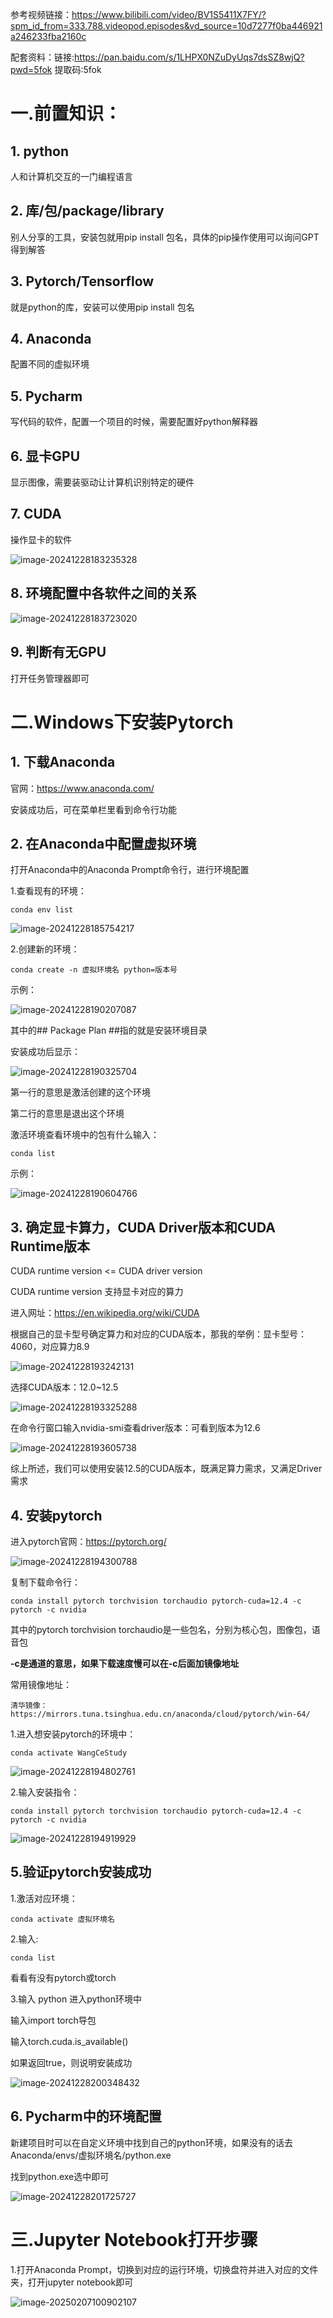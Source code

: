 参考视频链接：https://www.bilibili.com/video/BV1S5411X7FY/?spm_id_from=333.788.videopod.episodes&vd_source=10d7277f0ba446921a246233fba2160c

配套资料：链接:https://pan.baidu.com/s/1LHPX0NZuDyUqs7dsSZ8wjQ?pwd=5fok 提取码:5fok

# 一.前置知识：

## 1. python

人和计算机交互的一门编程语言



## 2. 库/包/package/library

别人分享的工具，安装包就用pip install 包名，具体的pip操作使用可以询问GPT得到解答



## 3. Pytorch/Tensorflow

就是python的库，安装可以使用pip install 包名



## 4. Anaconda

配置不同的虚拟环境



## 5. Pycharm

写代码的软件，配置一个项目的时候，需要配置好python解释器



## 6. 显卡GPU

显示图像，需要装驱动让计算机识别特定的硬件



## 7. CUDA

操作显卡的软件

![image-20241228183235328](https://typora-picture-wang.oss-cn-shanghai.aliyuncs.com/image-20241228183235328.png)

## 8. 环境配置中各软件之间的关系

![image-20241228183723020](https://typora-picture-wang.oss-cn-shanghai.aliyuncs.com/image-20241228183723020.png)

## 9. 判断有无GPU

打开任务管理器即可



# 二.Windows下安装Pytorch

## 1. 下载Anaconda

官网：https://www.anaconda.com/

安装成功后，可在菜单栏里看到命令行功能



## 2. 在Anaconda中配置虚拟环境

打开Anaconda中的Anaconda Prompt命令行，进行环境配置



1.查看现有的环境：

```shell
conda env list
```

![image-20241228185754217](https://typora-picture-wang.oss-cn-shanghai.aliyuncs.com/image-20241228185754217.png)

2.创建新的环境：

```
conda create -n 虚拟环境名 python=版本号
```

示例：

![image-20241228190207087](https://typora-picture-wang.oss-cn-shanghai.aliyuncs.com/image-20241228190207087.png)

其中的## Package Plan ##指的就是安装环境目录

安装成功后显示：

![image-20241228190325704](https://typora-picture-wang.oss-cn-shanghai.aliyuncs.com/image-20241228190325704.png)

第一行的意思是激活创建的这个环境

第二行的意思是退出这个环境

激活环境查看环境中的包有什么输入：

```
conda list
```

示例：

![image-20241228190604766](https://typora-picture-wang.oss-cn-shanghai.aliyuncs.com/image-20241228190604766.png)



## 3. 确定显卡算力，CUDA Driver版本和CUDA Runtime版本

CUDA runtime version <= CUDA driver version

CUDA runtime version 支持显卡对应的算力



进入网址：https://en.wikipedia.org/wiki/CUDA

根据自己的显卡型号确定算力和对应的CUDA版本，那我的举例：显卡型号：4060，对应算力8.9

![image-20241228193242131](https://typora-picture-wang.oss-cn-shanghai.aliyuncs.com/image-20241228193242131.png)

选择CUDA版本：12.0~12.5

![image-20241228193325288](https://typora-picture-wang.oss-cn-shanghai.aliyuncs.com/image-20241228193325288.png)

在命令行窗口输入nvidia-smi查看driver版本：可看到版本为12.6

![image-20241228193605738](https://typora-picture-wang.oss-cn-shanghai.aliyuncs.com/image-20241228193605738.png)

综上所述，我们可以使用安装12.5的CUDA版本，既满足算力需求，又满足Driver需求



## 4. 安装pytorch

进入pytorch官网：https://pytorch.org/

![image-20241228194300788](https://typora-picture-wang.oss-cn-shanghai.aliyuncs.com/image-20241228194300788.png)

复制下载命令行：

```
conda install pytorch torchvision torchaudio pytorch-cuda=12.4 -c pytorch -c nvidia
```

其中的pytorch torchvision torchaudio是一些包名，分别为核心包，图像包，语音包

**-c是通道的意思，如果下载速度慢可以在-c后面加镜像地址**

常用镜像地址：

```
清华镜像：https://mirrors.tuna.tsinghua.edu.cn/anaconda/cloud/pytorch/win-64/
```

1.进入想安装pytorch的环境中：

```
conda activate WangCeStudy
```

![image-20241228194802761](https://typora-picture-wang.oss-cn-shanghai.aliyuncs.com/image-20241228194802761.png)

2.输入安装指令：

```
conda install pytorch torchvision torchaudio pytorch-cuda=12.4 -c pytorch -c nvidia
```

![image-20241228194919929](https://typora-picture-wang.oss-cn-shanghai.aliyuncs.com/image-20241228194919929.png)



## 5.验证pytorch安装成功

1.激活对应环境：

```
conda activate 虚拟环境名
```

2.输入:

```
conda list
```

看看有没有pytorch或torch

3.输入 python 进入python环境中

输入import torch导包

输入torch.cuda.is_available()

如果返回true，则说明安装成功

![image-20241228200348432](https://typora-picture-wang.oss-cn-shanghai.aliyuncs.com/image-20241228200348432.png)

## 6. Pycharm中的环境配置

新建项目时可以在自定义环境中找到自己的python环境，如果没有的话去Anaconda/envs/虚拟环境名/python.exe

找到python.exe选中即可

![image-20241228201725727](https://typora-picture-wang.oss-cn-shanghai.aliyuncs.com/image-20241228201725727.png)

# 三.Jupyter Notebook打开步骤

1.打开Anaconda Prompt，切换到对应的运行环境，切换盘符并进入对应的文件夹，打开jupyter notebook即可

![image-20250207100902107](https://typora-picture-wang.oss-cn-shanghai.aliyuncs.com/image-20250207100902107.png)